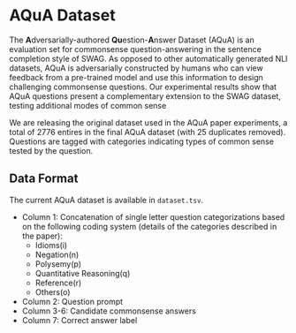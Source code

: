 # AQuA Dataset
The **A**dversarially-authored **Qu**estion-**A**nswer Dataset (AQuA) is an evaluation set for commonsense question-answering in the sentence completion style of SWAG. 
As opposed to other automatically generated NLI datasets, AQuA is adversarially constructed by humans who can view feedback from a pre-trained model and use this information to design challenging commonsense questions.
Our experimental results show that AQuA questions present a complementary extension to the SWAG dataset, testing additional modes of common sense

We are releasing the original dataset used in the AQuA paper experiments, a total of 2776 entires in the final AQuA dataset (with 25 duplicates removed). 
Questions are tagged with categories indicating types of common sense tested by the question.

## Data Format
The current AQuA dataset is available in `dataset.tsv`.
* Column 1: Concatenation of single letter question categorizations based on the following coding system (details of the categories described in the paper):
	* Idioms(i)
	* Negation(n)
	* Polysemy(p)
	* Quantitative Reasoning(q)
	* Reference(r)
	* Others(o)
* Column 2: Question prompt
* Column 3-6: Candidate commonsense answers
* Column 7: Correct answer label

